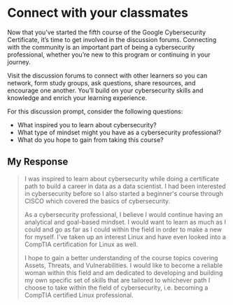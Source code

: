 # Connect with your classmates
Now that you’ve started the fifth course of the Google Cybersecurity Certificate, it’s time to get involved in the discussion forums. Connecting with the community is an important part of being a cybersecurity professional, whether you’re new to this program or continuing in your journey. 

Visit the discussion forums to connect with other learners so you can network, form study groups, ask questions, share resources, and encourage one another. You’ll build on your cybersecurity skills and knowledge and enrich your learning experience. 

For this discussion prompt, consider the following questions:

- What inspired you to learn about cybersecurity?
- What type of mindset might you have as a cybersecurity professional?
- What do you hope to gain from taking this course?

## My Response
> I was inspired to learn about cybersecurity while doing a certificate path to build a career in data as a data scientist. I had been interested in cybersecurity before so I also started a beginner's course through CISCO which covered the basics of cybersecurity.
>
> As a cybersecurity professional, I believe I would continue having an analytical and goal-based mindset. I would want to learn as much as I could and go as far as I could within the field in order to make a new for myself. I've taken up an interest Linux and have even looked into a CompTIA certification for Linux as well.
>
> I hope to gain a better understanding of the course topics covering Assets, Threats, and Vulnerabilities. I would like to become a reliable woman within this field and am dedicated to developing and building my own specific set of skills that are tailored to whichever path I choose to take within the field of cybersecurity, i.e. becoming a CompTIA certified Linux professional.
